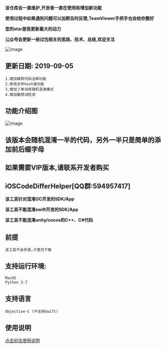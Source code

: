 **该仓库会一直维护,开发者一直在使用和增加新功能**

**使用过程中如果遇到问题可以加群及时反馈,TeamViewer手把手也会给你整好**

**您的star是我更新最大的动力**

**公众号会更新一些过包相关的思路、技术、总结,欢迎关注**

![image](https://github.com/iOSCoderMaster/iOSCodeDifferHelper/wiki/img/QRCode.png)

## 更新日期: 2019-09-05

 ```
1.增加移除代码注释功能
2.修改文件hash值功能
3.增加了单词库随机混淆模式
4.增加敏感词检测
```

## 功能介绍图
![image](https://github.com/iOSCoderMaster/iOSCodeDifferHelper/wiki/img/desc.png)

## 该版本会随机混淆一半的代码，另外一半只是简单的添加前后缀字母

## 如果需要VIP版本,请联系开发者购买


## iOSCodeDifferHelper[QQ群:594957417]

**该工具针对混淆OC开发的SDK/App**

**该工具不能混淆swift开发的SDK/App**

**该工具不能混淆unity/cocos的C++、C#代码**

## 前提

```
该工具不会开源,介意勿下载
```

## 支持运行环境:

```
MacOS
Python 3.7
```

## 支持语言

```
Objective-C (不支持Swift)
```


## 使用说明
[点击前往使用说明](https://github.com/rowliny/iOSCodeDifferHelper/wiki)






